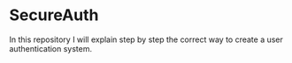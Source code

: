 # SecureAuth
In this repository I will explain step by step the correct way to create a user authentication system.
